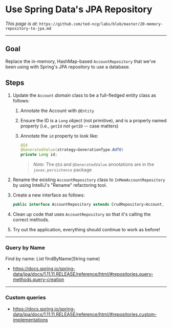 # Use Spring Data's JPA Repository

*This page is at:* `https://github.com/ted-ncg/labs/blob/master/20-memory-repository-to-jpa.md`

----

## Goal 

Replace the in-memory, HashMap-based `AccountRepository` that we've been using with Spring's JPA repository to use a database.

## Steps

1. Update the `Account` *domain* class to be a full-fledged entity class as follows:
   1. Annotate the Account with `@Entity`
   1. Ensure the ID is a `Long` object (not primitive), and is a properly named property (i.e., `getId` *not* `getID` -- case matters)
   1. Annotate the `id` property to look like:

      ```java
      @Id 
      @GeneratedValue(strategy=GenerationType.AUTO)
      private Long id;
      ```

      > *Note:* The `@Id` and `@GeneratedValue` annotations are in the `javax.persistence` package

1. Rename the existing `AccountRepository` class to `InMemAccountRepository` by using IntelliJ's "Rename" refactoring tool.

1. Create a new interface as follows:

    ```java
    public interface AccountRepository extends CrudRepository<Account, Long>
    ```

1. Clean up code that uses `AccountRepository` so that it's calling the correct methods.

1. Try out the application, everything should continue to work as before!

----

### Query by Name

Find by name: List<Account> findByName(String name)

* https://docs.spring.io/spring-data/jpa/docs/1.11.11.RELEASE/reference/html/#repositories.query-methods.query-creation

---

### Custom queries

* https://docs.spring.io/spring-data/jpa/docs/1.11.11.RELEASE/reference/html/#repositories.custom-implementations
